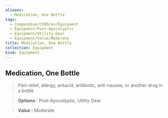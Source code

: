 ```yaml
---
aliases:
  - Medication, One Bottle
tags:
  - Compendium/CSRD/en/Equipment
  - Equipment/Post-Apocalyptic
  - Equipment/Utility-Gear
  - Equipment/Value/Moderate
title: Medication, One Bottle
collection: Equipment
kind: Equipment
---
```

## Medication, One Bottle    
    
>Pain relief, allergy, antacid, antibiotic, anti-nausea, or another drug in a bottle    
> **Options :** Post-Apocalyptic, Utility Gear    
> **Value :** Moderate